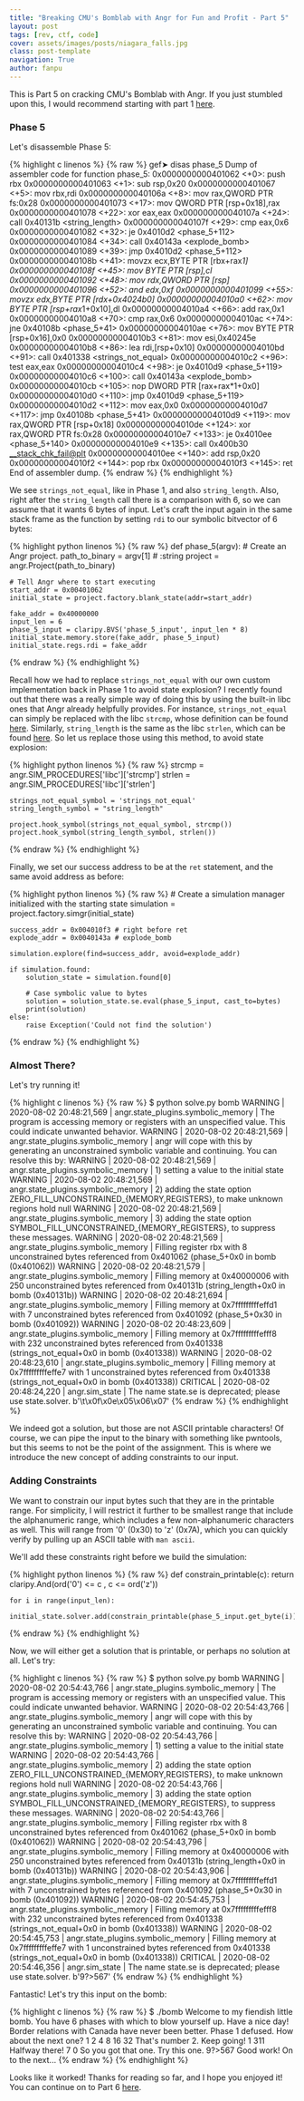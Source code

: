 ```yaml
---
title: "Breaking CMU's Bomblab with Angr for Fun and Profit - Part 5"
layout: post
tags: [rev, ctf, code]
cover: assets/images/posts/niagara_falls.jpg
class: post-template
navigation: True
author: fanpu
---
```


This is Part 5 on cracking CMU's Bomblab with Angr. If you just stumbled upon this, I would recommend starting with part 1 [here](breaking-cmu-bomblab-with-angr-for-fun-and-profit).

### Phase 5

Let's disassemble Phase 5:

{% highlight c linenos %}
{% raw %}
gef➤  disas phase_5
Dump of assembler code for function phase_5:
   0x0000000000401062 <+0>:	push   rbx
   0x0000000000401063 <+1>:	sub    rsp,0x20
   0x0000000000401067 <+5>:	mov    rbx,rdi
   0x000000000040106a <+8>:	mov    rax,QWORD PTR fs:0x28
   0x0000000000401073 <+17>:	mov    QWORD PTR [rsp+0x18],rax
   0x0000000000401078 <+22>:	xor    eax,eax
   0x000000000040107a <+24>:	call   0x40131b <string_length>
   0x000000000040107f <+29>:	cmp    eax,0x6
   0x0000000000401082 <+32>:	je     0x4010d2 <phase_5+112>
   0x0000000000401084 <+34>:	call   0x40143a <explode_bomb>
   0x0000000000401089 <+39>:	jmp    0x4010d2 <phase_5+112>
   0x000000000040108b <+41>:	movzx  ecx,BYTE PTR [rbx+rax*1]
   0x000000000040108f <+45>:	mov    BYTE PTR [rsp],cl
   0x0000000000401092 <+48>:	mov    rdx,QWORD PTR [rsp]
   0x0000000000401096 <+52>:	and    edx,0xf
   0x0000000000401099 <+55>:	movzx  edx,BYTE PTR [rdx+0x4024b0]
   0x00000000004010a0 <+62>:	mov    BYTE PTR [rsp+rax*1+0x10],dl
   0x00000000004010a4 <+66>:	add    rax,0x1
   0x00000000004010a8 <+70>:	cmp    rax,0x6
   0x00000000004010ac <+74>:	jne    0x40108b <phase_5+41>
   0x00000000004010ae <+76>:	mov    BYTE PTR [rsp+0x16],0x0
   0x00000000004010b3 <+81>:	mov    esi,0x40245e
   0x00000000004010b8 <+86>:	lea    rdi,[rsp+0x10]
   0x00000000004010bd <+91>:	call   0x401338 <strings_not_equal>
   0x00000000004010c2 <+96>:	test   eax,eax
   0x00000000004010c4 <+98>:	je     0x4010d9 <phase_5+119>
   0x00000000004010c6 <+100>:	call   0x40143a <explode_bomb>
   0x00000000004010cb <+105>:	nop    DWORD PTR [rax+rax*1+0x0]
   0x00000000004010d0 <+110>:	jmp    0x4010d9 <phase_5+119>
   0x00000000004010d2 <+112>:	mov    eax,0x0
   0x00000000004010d7 <+117>:	jmp    0x40108b <phase_5+41>
   0x00000000004010d9 <+119>:	mov    rax,QWORD PTR [rsp+0x18]
   0x00000000004010de <+124>:	xor    rax,QWORD PTR fs:0x28
   0x00000000004010e7 <+133>:	je     0x4010ee <phase_5+140>
   0x00000000004010e9 <+135>:	call   0x400b30 <__stack_chk_fail@plt>
   0x00000000004010ee <+140>:	add    rsp,0x20
   0x00000000004010f2 <+144>:	pop    rbx
   0x00000000004010f3 <+145>:	ret    
End of assembler dump.
{% endraw %}
{% endhighlight %}

We see `strings_not_equal`, like in Phase 1, and also `string_length`. Also, right after the `string_length` call there is a comparison with 6, so we can assume that it wants 6 bytes of input. Let's craft the input again in the same stack frame as the function by setting `rdi` to our symbolic bitvector of 6 bytes:


{% highlight python linenos %}
{% raw %}
def phase_5(argv):
    # Create an Angr project.
    path_to_binary = argv[1] # :string
    project = angr.Project(path_to_binary)

    # Tell Angr where to start executing 
    start_addr = 0x00401062
    initial_state = project.factory.blank_state(addr=start_addr)

    fake_addr = 0x40000000
    input_len = 6
    phase_5_input = claripy.BVS('phase_5_input', input_len * 8)
    initial_state.memory.store(fake_addr, phase_5_input)
    initial_state.regs.rdi = fake_addr
{% endraw %}
{% endhighlight %}

Recall how we had to replace `strings_not_equal` with our own custom implementation back in Phase 1 to avoid state explosion? I recently found out that there was a really simple way of doing this by using the built-in libc ones that Angr already helpfully provides. For instance, `strings_not_equal` can simply be replaced with the libc `strcmp`, whose definition can be found [here](https://github.com/angr/angr/blob/master/angr/procedures/libc/strcmp.py). Similarly, `string_length` is the same as the libc `strlen`, which can be found [here](https://github.com/angr/angr/blob/master/angr/procedures/libc/strlen.py). So let us replace those using this method, to avoid state explosion:


{% highlight python linenos %}
{% raw %}
    strcmp = angr.SIM_PROCEDURES['libc']['strcmp']
    strlen = angr.SIM_PROCEDURES['libc']['strlen']

    strings_not_equal_symbol = 'strings_not_equal'
    string_length_symbol = "string_length"

    project.hook_symbol(strings_not_equal_symbol, strcmp())
    project.hook_symbol(string_length_symbol, strlen())
{% endraw %}
{% endhighlight %}

Finally, we set our success address to be at the `ret` statement, and the same avoid address as before:

{% highlight python linenos %}
{% raw %}
    # Create a simulation manager initialized with the starting state
    simulation = project.factory.simgr(initial_state)

    success_addr = 0x004010f3 # right before ret
    explode_addr = 0x0040143a # explode_bomb

    simulation.explore(find=success_addr, avoid=explode_addr)

    if simulation.found:
        solution_state = simulation.found[0]

        # Case symbolic value to bytes
        solution = solution_state.se.eval(phase_5_input, cast_to=bytes)
        print(solution)
    else:
        raise Exception('Could not find the solution')
{% endraw %}
{% endhighlight %}

### Almost There?
Let's try running it!

{% highlight c linenos %}
{% raw %}
$ python solve.py bomb
WARNING | 2020-08-02 20:48:21,569 | angr.state_plugins.symbolic_memory | The program is accessing memory or registers with an unspecified value. This could indicate unwanted behavior.
WARNING | 2020-08-02 20:48:21,569 | angr.state_plugins.symbolic_memory | angr will cope with this by generating an unconstrained symbolic variable and continuing. You can resolve this by:
WARNING | 2020-08-02 20:48:21,569 | angr.state_plugins.symbolic_memory | 1) setting a value to the initial state
WARNING | 2020-08-02 20:48:21,569 | angr.state_plugins.symbolic_memory | 2) adding the state option ZERO_FILL_UNCONSTRAINED_{MEMORY,REGISTERS}, to make unknown regions hold null
WARNING | 2020-08-02 20:48:21,569 | angr.state_plugins.symbolic_memory | 3) adding the state option SYMBOL_FILL_UNCONSTRAINED_{MEMORY_REGISTERS}, to suppress these messages.
WARNING | 2020-08-02 20:48:21,569 | angr.state_plugins.symbolic_memory | Filling register rbx with 8 unconstrained bytes referenced from 0x401062 (phase_5+0x0 in bomb (0x401062))
WARNING | 2020-08-02 20:48:21,579 | angr.state_plugins.symbolic_memory | Filling memory at 0x40000006 with 250 unconstrained bytes referenced from 0x40131b (string_length+0x0 in bomb (0x40131b))
WARNING | 2020-08-02 20:48:21,694 | angr.state_plugins.symbolic_memory | Filling memory at 0x7fffffffffeffd1 with 7 unconstrained bytes referenced from 0x401092 (phase_5+0x30 in bomb (0x401092))
WARNING | 2020-08-02 20:48:23,609 | angr.state_plugins.symbolic_memory | Filling memory at 0x7fffffffffefff8 with 232 unconstrained bytes referenced from 0x401338 (strings_not_equal+0x0 in bomb (0x401338))
WARNING | 2020-08-02 20:48:23,610 | angr.state_plugins.symbolic_memory | Filling memory at 0x7fffffffffeffe7 with 1 unconstrained bytes referenced from 0x401338 (strings_not_equal+0x0 in bomb (0x401338))
CRITICAL | 2020-08-02 20:48:24,220 | angr.sim_state | The name state.se is deprecated; please use state.solver.
b'\t\x0f\x0e\x05\x06\x07'
{% endraw %}
{% endhighlight %}

We indeed got a solution, but those are not ASCII printable characters! Of course, we can pipe the input to the binary with something like pwntools, but this seems to not be the point of the assignment. This is where we introduce the new concept of adding constraints to our input.

### Adding Constraints
We want to constrain our input bytes such that they are in the printable range. For simplicity, I will restrict it further to be smallest range that include the alphanumeric range, which includes a few non-alphanumeric characters as well. This will range from '0' (0x30) to 'z' (0x7A), which you can quickly verify by pulling up an ASCII table with `man ascii`. 

We'll add these constraints right before we build the simulation:

{% highlight python linenos %}
{% raw %}
    def constrain_printable(c):
        return claripy.And(ord('0') <= c , c <= ord('z'))

    for i in range(input_len):
        initial_state.solver.add(constrain_printable(phase_5_input.get_byte(i)))
{% endraw %}
{% endhighlight %}

Now, we will either get a solution that is printable, or perhaps no solution at all. Let's try:


{% highlight c linenos %}
{% raw %}
$ python solve.py bomb
WARNING | 2020-08-02 20:54:43,766 | angr.state_plugins.symbolic_memory | The program is accessing memory or registers with an unspecified value. This could indicate unwanted behavior.
WARNING | 2020-08-02 20:54:43,766 | angr.state_plugins.symbolic_memory | angr will cope with this by generating an unconstrained symbolic variable and continuing. You can resolve this by:
WARNING | 2020-08-02 20:54:43,766 | angr.state_plugins.symbolic_memory | 1) setting a value to the initial state
WARNING | 2020-08-02 20:54:43,766 | angr.state_plugins.symbolic_memory | 2) adding the state option ZERO_FILL_UNCONSTRAINED_{MEMORY,REGISTERS}, to make unknown regions hold null
WARNING | 2020-08-02 20:54:43,766 | angr.state_plugins.symbolic_memory | 3) adding the state option SYMBOL_FILL_UNCONSTRAINED_{MEMORY_REGISTERS}, to suppress these messages.
WARNING | 2020-08-02 20:54:43,766 | angr.state_plugins.symbolic_memory | Filling register rbx with 8 unconstrained bytes referenced from 0x401062 (phase_5+0x0 in bomb (0x401062))
WARNING | 2020-08-02 20:54:43,796 | angr.state_plugins.symbolic_memory | Filling memory at 0x40000006 with 250 unconstrained bytes referenced from 0x40131b (string_length+0x0 in bomb (0x40131b))
WARNING | 2020-08-02 20:54:43,906 | angr.state_plugins.symbolic_memory | Filling memory at 0x7fffffffffeffd1 with 7 unconstrained bytes referenced from 0x401092 (phase_5+0x30 in bomb (0x401092))
WARNING | 2020-08-02 20:54:45,753 | angr.state_plugins.symbolic_memory | Filling memory at 0x7fffffffffefff8 with 232 unconstrained bytes referenced from 0x401338 (strings_not_equal+0x0 in bomb (0x401338))
WARNING | 2020-08-02 20:54:45,753 | angr.state_plugins.symbolic_memory | Filling memory at 0x7fffffffffeffe7 with 1 unconstrained bytes referenced from 0x401338 (strings_not_equal+0x0 in bomb (0x401338))
CRITICAL | 2020-08-02 20:54:46,356 | angr.sim_state | The name state.se is deprecated; please use state.solver.
b'9?>567'
{% endraw %}
{% endhighlight %}

Fantastic! Let's try this input on the bomb:

{% highlight c linenos %}
{% raw %}
$ ./bomb
Welcome to my fiendish little bomb. You have 6 phases with
which to blow yourself up. Have a nice day!
Border relations with Canada have never been better.
Phase 1 defused. How about the next one?
1 2 4 8 16 32
That's number 2.  Keep going!
1 311
Halfway there!
7 0
So you got that one.  Try this one.
9?>567
Good work!  On to the next...
{% endraw %}
{% endhighlight %}

Looks like it worked! Thanks for reading so far, and I hope you enjoyed it! You can continue on to Part 6 [here](breaking-cmu-bomblab-with-angr-for-fun-and-profit-part-6).
